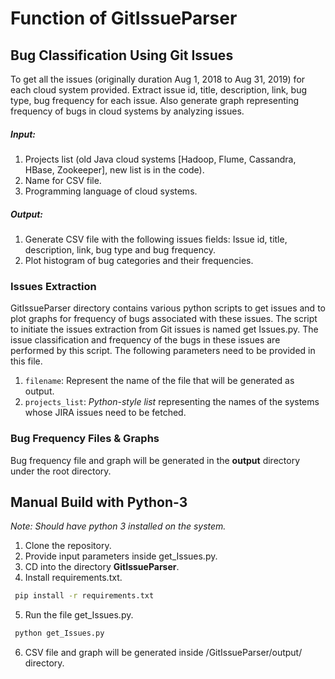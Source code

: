 # Function of GitIssueParser

## Bug Classification Using Git Issues

To get all the issues (originally duration Aug 1, 2018 to Aug 31, 2019) for each cloud system provided.
Extract issue id, title, description, link, bug type, bug frequency for each issue. Also generate graph representing frequency of bugs in cloud systems by analyzing issues.

##### Input:
1.	Projects list (old Java cloud systems [Hadoop, Flume, Cassandra, HBase, Zookeeper], new list is in the code).
2.	Name for CSV file.
3.	Programming language of cloud systems.

##### Output:
1.	Generate CSV file with the following issues fields:
	Issue id, title, description, link, bug type and bug frequency.
2.	Plot histogram of bug categories and their frequencies.

### Issues Extraction 

GitIssueParser directory contains various python scripts to get issues and to plot graphs for frequency
of bugs associated with these issues. The script to initiate the issues extraction from Git issues is named
get Issues.py. The issue classification and frequency of the bugs in these issues are performed by
this script. The following parameters need to be provided in this file.

1. `filename`: Represent the name of the file that will be generated as output.
2. `projects_list`: *Python-style list* representing the names of the systems whose JIRA issues need to be fetched.


### Bug Frequency Files & Graphs

Bug frequency file and graph will be generated in the **output** directory under the root directory.


## Manual Build with Python-3

*Note: Should have python 3 installed on the system.*

1. Clone the repository.
2. Provide input parameters inside get_Issues.py.
3. CD into the directory **GitIssueParser**.
4. Install requirements.txt.
```sh
 pip install -r requirements.txt
```
5. Run the file get_Issues.py.
```sh
 python get_Issues.py
```
6. CSV file and graph will be generated inside /GitIssueParser/output/ directory.